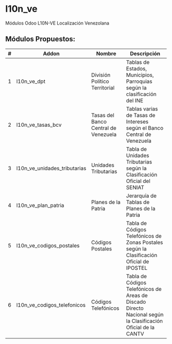 # l10n_ve
Módulos Odoo L10N-VE Localización Venezolana

## Módulos Propuestos:

|  #  |         Addon                |       Nombre                        |  Descripción                                                                                                  |
| --- | ---------------------------- | ----------------------------------- | ------------------------------------------------------------------------------------------------------------- |
|  1  | l10n_ve_dpt                  | División Político Territorial       | Tablas de Estados, Municipios, Parroquias según la clasificación del INE                                      |
|  2  | l10n_ve_tasas_bcv            | Tasas del Banco Central de Venezuela| Tablas varias de Tasas de Intereses según el Banco Central de Venezuela                                       |
|  3  | l10n_ve_unidades_tributarias | Unidades Tributarias                | Tabla de Unidades Tributarias según la Clasificación Oficial del SENIAT                                       |
|  4  | l10n_ve_plan_patria          | Planes de la Patria                 | Jerarquía de Tablas de Planes de la Patria                                                                    | 
|  5  | l10n_ve_codigos_postales     | Códigos Postales                    | Tabla de Códigos Telefónicos de Zonas Postales según la Clasificación Oficial de IPOSTEL                      | 
|  6  | l10n_ve_codigos_telefonicos  | Códigos Telefónicos                 | Tabla de Códigos Telefónicos de Areas de Discado Directo Nacional según la Clasificación Oficial de la CANTV  | 
